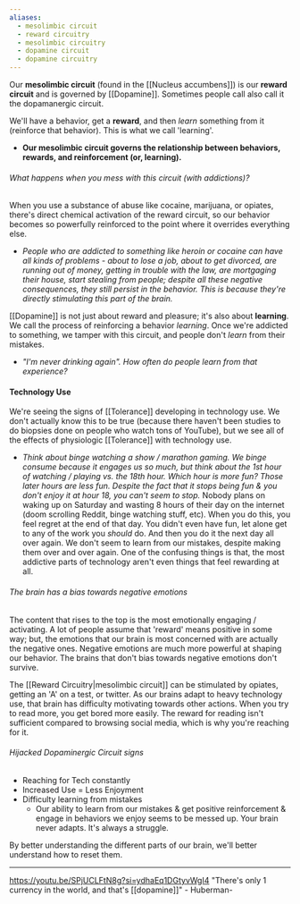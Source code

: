 ```yaml
---
aliases:
  - mesolimbic circuit
  - reward circuitry
  - mesolimbic circuitry
  - dopamine circuit
  - dopamine circuitry
---
```

Our **mesolimbic circuit** (found in the [[Nucleus accumbens]]) is our **reward circuit** and is governed by [[Dopamine]]. Sometimes people call also call it the dopamanergic circuit.

We'll have a behavior, get a **reward**, and then *learn* something from it (reinforce that behavior). This is what we call 'learning'.
- **Our mesolimbic circuit governs the relationship between behaviors, rewards, and reinforcement (or, learning).**

###### What happens when you mess with this circuit (with addictions)?
When you use a substance of abuse like cocaine, marijuana, or opiates, there's direct chemical activation of the reward circuit, so our behavior becomes so powerfully reinforced to the point where it overrides everything else.
- *People who are addicted to something like heroin or cocaine can have all kinds of problems - about to lose a job, about to get divorced, are running out of money, getting in trouble with the law, are mortgaging their house, start stealing from people; despite all these negative consequences, they still persist in the behavior. This is because they're directly stimulating this part of the brain.*

[[Dopamine]] is not just about reward and pleasure; it's also about **learning**. We call the process of reinforcing a behavior *learning*.
Once we're addicted to something, we tamper with this circuit, and people don't *learn* from their mistakes.
- *"I'm never drinking again". How often do people learn from that experience?*

#### Technology Use
We're seeing the signs of [[Tolerance]] developing in technology use. We don't actually know this to be true (because there haven't been studies to do biopsies done on people who watch tons of YouTube), but we see all of the effects of physiologic [[Tolerance]] with technology use.
- *Think about binge watching a show / marathon gaming. We binge consume because it engages us so much, but think about the 1st hour of watching / playing vs. the 18th hour. Which hour is more fun? Those later hours are less fun. Despite the fact that it stops being fun & you don't enjoy it at hour 18, you can't seem to stop.*
Nobody plans on waking up on Saturday and wasting 8 hours of their day on the internet (doom scrolling Reddit, binge watching stuff, etc). When you do this, you feel regret at the end of that day. You didn't even have fun, let alone get to any of the work you *should* do. And then you do it the next day all over again. We don't seem to learn from our mistakes, despite making them over and over again. One of the confusing things is that, the most addictive parts of technology aren't even things that feel rewarding at all.

###### The brain has a bias towards negative emotions
The content that rises to the top is the most emotionally engaging / activating. A lot of people assume that 'reward' means positive in some way; but, the emotions that our brain is most concerned with are actually the negative ones. Negative emotions are much more powerful at shaping our behavior. The brains that don't bias towards negative emotions don't survive.

The [[Reward Circuitry|mesolimbic circuit]] can be stimulated by opiates, getting an 'A' on a test, or twitter. As our brains adapt to heavy technology use, that brain has difficulty motivating towards other actions. When you try to read more, you get bored more easily. The reward for reading isn't sufficient compared to browsing social media, which is why you're reaching for it.

###### Hijacked Dopaminergic Circuit signs
- Reaching for Tech constantly
- Increased Use = Less Enjoyment
- Difficulty learning from mistakes
	- Our ability to learn from our mistakes & get positive reinforcement & engage in behaviors we enjoy seems to be messed up. Your brain never adapts. It's always a struggle.

By better understanding the different parts of our brain, we'll better understand how to reset them.

---
https://youtu.be/SPjUCLFtN8g?si=ydhaEq1DGtyvWgI4
"There's only 1 currency in the world, and that's [[dopamine]]" - Huberman- 
